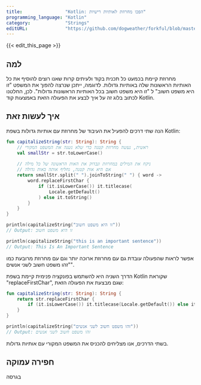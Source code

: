 ```yaml
---
title:                "Kotlin: הפכו מחרוזת לאותיות רישיות"
programming_language: "Kotlin"
category:             "Strings"
editURL:              "https://github.com/dogweather/forkful/blob/master/content/he/kotlin/capitalizing-a-string.md"
---
```


{{< edit_this_page >}}

## למה

מחרוזת קיימת בכמעט כל תכנית בקוד ולעיתים קרות שאנו רוצים להוסיף את כל האותיות הראשונות שלה באותיות גדולות. לדוגמה, ייתכן שנרצה להפוך את המשפט "זו היא משפט חשוב" ל "זו היא משפט חשוב בכל האותיות הראשונות גדולות". לכן, החלטנו לכתוב בלוג זה על איך לבצע את הפעולה הזאת באמצעות קוד Kotlin.

## איך לעשות זאת

הנה שתי דרכים להפעיל את העיבוד של מחרוזת עם אותיות גדולות בשפת Kotlin:

```Kotlin
fun capitalizeString(str: String): String {
    // ראשית, נעשה מחרוזת קטנה כדי שלא נשנה את המשפט המקורי
    val smallStr = str.toLowerCase()
    
    // ניקח את המילים במחרוזת ונבדוק את האות הראשונה של כל מילה
    // אם היא אות קטנה, נחליף אותה באות גדולה
    return smallStr.split(" ").joinToString(" ") { word ->
        word.replaceFirstChar {
            if (it.isLowerCase()) it.titlecase(
                Locale.getDefault()
            ) else it.toString()
        }
    }
}

println(capitalizeString("זו היא משפט חשוב"))
// Output: זו היא משפט חשוב

println(capitalizeString("this is an important sentence"))
// Output: This Is An Important Sentence
```

אפשר לראות שהפעולה עובדת גם עם מחרוזת ארוכה יותר וגם עם מחרוזת מרובעת כמו "זהו משפט חשוב לשני אנשים".

הדרך השניה היא להשתמש בפונקציה פנימית קיימת בשפת Kotlin שקוראת "replaceFirstChar", שגם מבצעת את הפעולה הזאת:

```Kotlin
fun capitalizeString(str: String): String {
    return str.replaceFirstChar {
        if (it.isLowerCase()) it.titlecase(Locale.getDefault()) else it.toString()
    }
}

println(capitalizeString("זהו משפט חשוב לשני אנשים"))
// Output: זהו משפט חשוב לשני אנשים
```

בשתי הדרכים, אנו מצליחים להכניס את המשפט המקורי עם אותיות גדולות.

## חפירה עמוקה

בגרסה